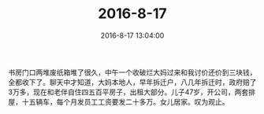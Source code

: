 ﻿---
title: "2016-8-17"
date: 2016-8-17 13:04:00
tags: 文字
categories: 爸爸
---
书房门口两堆废纸箱堆了很久，中午一个收破烂大妈过来和我讨价还价到三块钱，全都收下了。聊天中才知道，大妈本地人，早年拆迁户，八几年拆迁时，政府赔了3万多，现在和老伴自住四五百平房子，出租大部分。儿子47岁，开公司，两套排屋，十五辆车，每个月发员工工资要发二十多万。女儿居家。叹为观止。